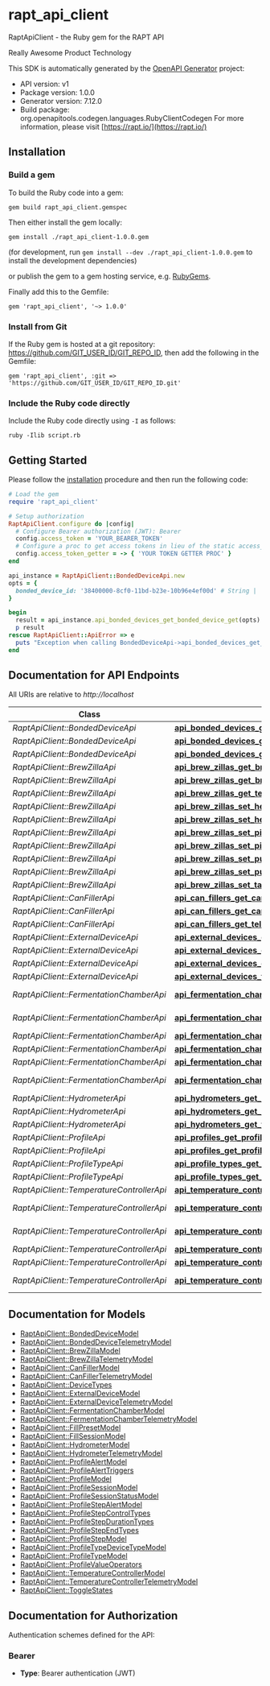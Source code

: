 # rapt_api_client

RaptApiClient - the Ruby gem for the RAPT API

Really Awesome Product Technology

This SDK is automatically generated by the [OpenAPI Generator](https://openapi-generator.tech) project:

- API version: v1
- Package version: 1.0.0
- Generator version: 7.12.0
- Build package: org.openapitools.codegen.languages.RubyClientCodegen
For more information, please visit [https://rapt.io/](https://rapt.io/)

## Installation

### Build a gem

To build the Ruby code into a gem:

```shell
gem build rapt_api_client.gemspec
```

Then either install the gem locally:

```shell
gem install ./rapt_api_client-1.0.0.gem
```

(for development, run `gem install --dev ./rapt_api_client-1.0.0.gem` to install the development dependencies)

or publish the gem to a gem hosting service, e.g. [RubyGems](https://rubygems.org/).

Finally add this to the Gemfile:

    gem 'rapt_api_client', '~> 1.0.0'

### Install from Git

If the Ruby gem is hosted at a git repository: https://github.com/GIT_USER_ID/GIT_REPO_ID, then add the following in the Gemfile:

    gem 'rapt_api_client', :git => 'https://github.com/GIT_USER_ID/GIT_REPO_ID.git'

### Include the Ruby code directly

Include the Ruby code directly using `-I` as follows:

```shell
ruby -Ilib script.rb
```

## Getting Started

Please follow the [installation](#installation) procedure and then run the following code:

```ruby
# Load the gem
require 'rapt_api_client'

# Setup authorization
RaptApiClient.configure do |config|
  # Configure Bearer authorization (JWT): Bearer
  config.access_token = 'YOUR_BEARER_TOKEN'
  # Configure a proc to get access tokens in lieu of the static access_token configuration
  config.access_token_getter = -> { 'YOUR TOKEN GETTER PROC' } 
end

api_instance = RaptApiClient::BondedDeviceApi.new
opts = {
  bonded_device_id: '38400000-8cf0-11bd-b23e-10b96e4ef00d' # String | 
}

begin
  result = api_instance.api_bonded_devices_get_bonded_device_get(opts)
  p result
rescue RaptApiClient::ApiError => e
  puts "Exception when calling BondedDeviceApi->api_bonded_devices_get_bonded_device_get: #{e}"
end

```

## Documentation for API Endpoints

All URIs are relative to *http://localhost*

Class | Method | HTTP request | Description
------------ | ------------- | ------------- | -------------
*RaptApiClient::BondedDeviceApi* | [**api_bonded_devices_get_bonded_device_get**](docs/BondedDeviceApi.md#api_bonded_devices_get_bonded_device_get) | **GET** /api/BondedDevices/GetBondedDevice | 
*RaptApiClient::BondedDeviceApi* | [**api_bonded_devices_get_bonded_devices_get**](docs/BondedDeviceApi.md#api_bonded_devices_get_bonded_devices_get) | **GET** /api/BondedDevices/GetBondedDevices | 
*RaptApiClient::BondedDeviceApi* | [**api_bonded_devices_get_telemetry_get**](docs/BondedDeviceApi.md#api_bonded_devices_get_telemetry_get) | **GET** /api/BondedDevices/GetTelemetry | 
*RaptApiClient::BrewZillaApi* | [**api_brew_zillas_get_brew_zilla_get**](docs/BrewZillaApi.md#api_brew_zillas_get_brew_zilla_get) | **GET** /api/BrewZillas/GetBrewZilla | 
*RaptApiClient::BrewZillaApi* | [**api_brew_zillas_get_brew_zillas_get**](docs/BrewZillaApi.md#api_brew_zillas_get_brew_zillas_get) | **GET** /api/BrewZillas/GetBrewZillas | 
*RaptApiClient::BrewZillaApi* | [**api_brew_zillas_get_telemetry_get**](docs/BrewZillaApi.md#api_brew_zillas_get_telemetry_get) | **GET** /api/BrewZillas/GetTelemetry | 
*RaptApiClient::BrewZillaApi* | [**api_brew_zillas_set_heating_enabled_post**](docs/BrewZillaApi.md#api_brew_zillas_set_heating_enabled_post) | **POST** /api/BrewZillas/SetHeatingEnabled | 
*RaptApiClient::BrewZillaApi* | [**api_brew_zillas_set_heating_utilisation_post**](docs/BrewZillaApi.md#api_brew_zillas_set_heating_utilisation_post) | **POST** /api/BrewZillas/SetHeatingUtilisation | 
*RaptApiClient::BrewZillaApi* | [**api_brew_zillas_set_pid_enabled_post**](docs/BrewZillaApi.md#api_brew_zillas_set_pid_enabled_post) | **POST** /api/BrewZillas/SetPIDEnabled | 
*RaptApiClient::BrewZillaApi* | [**api_brew_zillas_set_pid_post**](docs/BrewZillaApi.md#api_brew_zillas_set_pid_post) | **POST** /api/BrewZillas/SetPID | 
*RaptApiClient::BrewZillaApi* | [**api_brew_zillas_set_pump_enabled_post**](docs/BrewZillaApi.md#api_brew_zillas_set_pump_enabled_post) | **POST** /api/BrewZillas/SetPumpEnabled | 
*RaptApiClient::BrewZillaApi* | [**api_brew_zillas_set_pump_utilisation_post**](docs/BrewZillaApi.md#api_brew_zillas_set_pump_utilisation_post) | **POST** /api/BrewZillas/SetPumpUtilisation | 
*RaptApiClient::BrewZillaApi* | [**api_brew_zillas_set_target_temperature_post**](docs/BrewZillaApi.md#api_brew_zillas_set_target_temperature_post) | **POST** /api/BrewZillas/SetTargetTemperature | 
*RaptApiClient::CanFillerApi* | [**api_can_fillers_get_can_filler_get**](docs/CanFillerApi.md#api_can_fillers_get_can_filler_get) | **GET** /api/CanFillers/GetCanFiller | 
*RaptApiClient::CanFillerApi* | [**api_can_fillers_get_can_fillers_get**](docs/CanFillerApi.md#api_can_fillers_get_can_fillers_get) | **GET** /api/CanFillers/GetCanFillers | 
*RaptApiClient::CanFillerApi* | [**api_can_fillers_get_telemetry_get**](docs/CanFillerApi.md#api_can_fillers_get_telemetry_get) | **GET** /api/CanFillers/GetTelemetry | 
*RaptApiClient::ExternalDeviceApi* | [**api_external_devices_get_all_get**](docs/ExternalDeviceApi.md#api_external_devices_get_all_get) | **GET** /api/ExternalDevices/GetAll | 
*RaptApiClient::ExternalDeviceApi* | [**api_external_devices_get_get**](docs/ExternalDeviceApi.md#api_external_devices_get_get) | **GET** /api/ExternalDevices/Get | 
*RaptApiClient::ExternalDeviceApi* | [**api_external_devices_get_telemetry_get**](docs/ExternalDeviceApi.md#api_external_devices_get_telemetry_get) | **GET** /api/ExternalDevices/GetTelemetry | 
*RaptApiClient::ExternalDeviceApi* | [**api_external_devices_telemetry_post**](docs/ExternalDeviceApi.md#api_external_devices_telemetry_post) | **POST** /api/ExternalDevices/Telemetry | 
*RaptApiClient::FermentationChamberApi* | [**api_fermentation_chambers_get_fermentation_chamber_get**](docs/FermentationChamberApi.md#api_fermentation_chambers_get_fermentation_chamber_get) | **GET** /api/FermentationChambers/GetFermentationChamber | 
*RaptApiClient::FermentationChamberApi* | [**api_fermentation_chambers_get_fermentation_chambers_get**](docs/FermentationChamberApi.md#api_fermentation_chambers_get_fermentation_chambers_get) | **GET** /api/FermentationChambers/GetFermentationChambers | 
*RaptApiClient::FermentationChamberApi* | [**api_fermentation_chambers_get_telemetry_get**](docs/FermentationChamberApi.md#api_fermentation_chambers_get_telemetry_get) | **GET** /api/FermentationChambers/GetTelemetry | 
*RaptApiClient::FermentationChamberApi* | [**api_fermentation_chambers_set_pid_enabled_post**](docs/FermentationChamberApi.md#api_fermentation_chambers_set_pid_enabled_post) | **POST** /api/FermentationChambers/SetPIDEnabled | 
*RaptApiClient::FermentationChamberApi* | [**api_fermentation_chambers_set_pid_post**](docs/FermentationChamberApi.md#api_fermentation_chambers_set_pid_post) | **POST** /api/FermentationChambers/SetPID | 
*RaptApiClient::FermentationChamberApi* | [**api_fermentation_chambers_set_target_temperature_post**](docs/FermentationChamberApi.md#api_fermentation_chambers_set_target_temperature_post) | **POST** /api/FermentationChambers/SetTargetTemperature | 
*RaptApiClient::HydrometerApi* | [**api_hydrometers_get_hydrometer_get**](docs/HydrometerApi.md#api_hydrometers_get_hydrometer_get) | **GET** /api/Hydrometers/GetHydrometer | 
*RaptApiClient::HydrometerApi* | [**api_hydrometers_get_hydrometers_get**](docs/HydrometerApi.md#api_hydrometers_get_hydrometers_get) | **GET** /api/Hydrometers/GetHydrometers | 
*RaptApiClient::HydrometerApi* | [**api_hydrometers_get_telemetry_get**](docs/HydrometerApi.md#api_hydrometers_get_telemetry_get) | **GET** /api/Hydrometers/GetTelemetry | 
*RaptApiClient::ProfileApi* | [**api_profiles_get_profile_get**](docs/ProfileApi.md#api_profiles_get_profile_get) | **GET** /api/Profiles/GetProfile | 
*RaptApiClient::ProfileApi* | [**api_profiles_get_profiles_get**](docs/ProfileApi.md#api_profiles_get_profiles_get) | **GET** /api/Profiles/GetProfiles | 
*RaptApiClient::ProfileTypeApi* | [**api_profile_types_get_all_get**](docs/ProfileTypeApi.md#api_profile_types_get_all_get) | **GET** /api/ProfileTypes/GetAll | 
*RaptApiClient::ProfileTypeApi* | [**api_profile_types_get_get**](docs/ProfileTypeApi.md#api_profile_types_get_get) | **GET** /api/ProfileTypes/Get | 
*RaptApiClient::TemperatureControllerApi* | [**api_temperature_controllers_get_telemetry_get**](docs/TemperatureControllerApi.md#api_temperature_controllers_get_telemetry_get) | **GET** /api/TemperatureControllers/GetTelemetry | 
*RaptApiClient::TemperatureControllerApi* | [**api_temperature_controllers_get_temperature_controller_get**](docs/TemperatureControllerApi.md#api_temperature_controllers_get_temperature_controller_get) | **GET** /api/TemperatureControllers/GetTemperatureController | 
*RaptApiClient::TemperatureControllerApi* | [**api_temperature_controllers_get_temperature_controllers_get**](docs/TemperatureControllerApi.md#api_temperature_controllers_get_temperature_controllers_get) | **GET** /api/TemperatureControllers/GetTemperatureControllers | 
*RaptApiClient::TemperatureControllerApi* | [**api_temperature_controllers_set_pid_enabled_post**](docs/TemperatureControllerApi.md#api_temperature_controllers_set_pid_enabled_post) | **POST** /api/TemperatureControllers/SetPIDEnabled | 
*RaptApiClient::TemperatureControllerApi* | [**api_temperature_controllers_set_pid_post**](docs/TemperatureControllerApi.md#api_temperature_controllers_set_pid_post) | **POST** /api/TemperatureControllers/SetPID | 
*RaptApiClient::TemperatureControllerApi* | [**api_temperature_controllers_set_target_temperature_post**](docs/TemperatureControllerApi.md#api_temperature_controllers_set_target_temperature_post) | **POST** /api/TemperatureControllers/SetTargetTemperature | 


## Documentation for Models

 - [RaptApiClient::BondedDeviceModel](docs/BondedDeviceModel.md)
 - [RaptApiClient::BondedDeviceTelemetryModel](docs/BondedDeviceTelemetryModel.md)
 - [RaptApiClient::BrewZillaModel](docs/BrewZillaModel.md)
 - [RaptApiClient::BrewZillaTelemetryModel](docs/BrewZillaTelemetryModel.md)
 - [RaptApiClient::CanFillerModel](docs/CanFillerModel.md)
 - [RaptApiClient::CanFillerTelemetryModel](docs/CanFillerTelemetryModel.md)
 - [RaptApiClient::DeviceTypes](docs/DeviceTypes.md)
 - [RaptApiClient::ExternalDeviceModel](docs/ExternalDeviceModel.md)
 - [RaptApiClient::ExternalDeviceTelemetryModel](docs/ExternalDeviceTelemetryModel.md)
 - [RaptApiClient::FermentationChamberModel](docs/FermentationChamberModel.md)
 - [RaptApiClient::FermentationChamberTelemetryModel](docs/FermentationChamberTelemetryModel.md)
 - [RaptApiClient::FillPresetModel](docs/FillPresetModel.md)
 - [RaptApiClient::FillSessionModel](docs/FillSessionModel.md)
 - [RaptApiClient::HydrometerModel](docs/HydrometerModel.md)
 - [RaptApiClient::HydrometerTelemetryModel](docs/HydrometerTelemetryModel.md)
 - [RaptApiClient::ProfileAlertModel](docs/ProfileAlertModel.md)
 - [RaptApiClient::ProfileAlertTriggers](docs/ProfileAlertTriggers.md)
 - [RaptApiClient::ProfileModel](docs/ProfileModel.md)
 - [RaptApiClient::ProfileSessionModel](docs/ProfileSessionModel.md)
 - [RaptApiClient::ProfileSessionStatusModel](docs/ProfileSessionStatusModel.md)
 - [RaptApiClient::ProfileStepAlertModel](docs/ProfileStepAlertModel.md)
 - [RaptApiClient::ProfileStepControlTypes](docs/ProfileStepControlTypes.md)
 - [RaptApiClient::ProfileStepDurationTypes](docs/ProfileStepDurationTypes.md)
 - [RaptApiClient::ProfileStepEndTypes](docs/ProfileStepEndTypes.md)
 - [RaptApiClient::ProfileStepModel](docs/ProfileStepModel.md)
 - [RaptApiClient::ProfileTypeDeviceTypeModel](docs/ProfileTypeDeviceTypeModel.md)
 - [RaptApiClient::ProfileTypeModel](docs/ProfileTypeModel.md)
 - [RaptApiClient::ProfileValueOperators](docs/ProfileValueOperators.md)
 - [RaptApiClient::TemperatureControllerModel](docs/TemperatureControllerModel.md)
 - [RaptApiClient::TemperatureControllerTelemetryModel](docs/TemperatureControllerTelemetryModel.md)
 - [RaptApiClient::ToggleStates](docs/ToggleStates.md)


## Documentation for Authorization


Authentication schemes defined for the API:
### Bearer

- **Type**: Bearer authentication (JWT)

